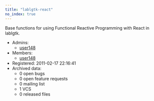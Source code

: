 ```yaml
---
title: "lablgtk-react"
no_index: true
---
```


Base functions for using Functional Reactive Programming with React in lablgtk.


* Admins:
  * [user148](/users/user148)
* Members:
  * [user148](/users/user148)
* Registered: 2011-02-17 22:16:41
* Archived data:
  * 0 open bugs
  * 0 open feature requests
  * 0 mailing list
  * 1 VCS
  * 0 released files
